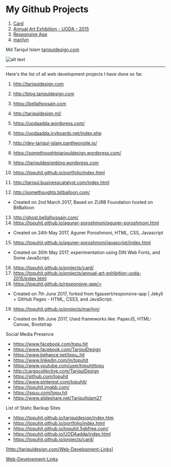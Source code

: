 # My Github Projects
1. [Card](https://topuhit.github.io/projects/card/)
2. [Annual Art Exhibition - UODA - 2015 ](https://topuhit.github.io/projects/annual-art-exhibition-uoda-2015/index.html)
3. [Responsive App](https://topuhit.github.io/responsive-app/)
4. [marilyn ](https://topuhit.github.io/projects/marilyn/)

Md Tariqul Islam
[tariquldesign.com ](http://tariquldesign.com)

![alt text](http://media.cargocollective.com/1/22/725716/headerimg/TA1.png "TariqulDesign")

---

Here's the list of all web development projects I have done so far.

1. <http://tariquldesign.com>
2. <http://blog.tariquldesign.com>
3. <https://bellalhossain.com>
4. <http://tariquldesign.ml/>


5. <https://uodaadda.wordpress.com/>
6. <https://uodaadda.icyboards.net/index.php>
7. <http://dev-tariqul-islam.pantheonsite.io/>
8. <https://somethoughtstariquldesign.wordpress.com/>
9. <https://tariquldesignblog.wordpress.com>
10. <https://topuhit.github.io/portfolio/index.html>
11. <http://tariqul.businesscatalyst.com/index.html>
12. <http://somethoughts.bitballoon.com/>
* Created on 2nd March 2017, Based on ZURB Foundation hosted on BitBalloon
13. <http://ghost.bellalhossain.com/>
14. <https://topuhit.github.io/aguner-poroshmoni/aguner-poroshmoni.html>
* Created on 24th May 2017, Aguner Poroshmoni, HTML, CSS, Javascript
15. <https://topuhit.github.io/aguner-poroshmoni/javascript/index.html>
* Created on 30th May 2017, experimentation using DIN Web Fonts, and Some JavaScript.
16. <https://topuhit.github.io/projects/card/>
17. <https://topuhit.github.io/projects/annual-art-exhibition-uoda-2015/index.html>
18. https://topuhit.github.io/responsive-app/>
* Created on 7th June 2017, forked from fgassert/responsive-app | Jekyll + GitHub Pages - HTML, CSS3, and JavaScript.


19. <https://topuhit.github.io/projects/marilyn/>
* Created on 8th June 2017, Used frameworks like: PaperJS, HTML-Canvas, Bootstrap



Social Media Presence

* <https://www.facebook.com/topu.hit>
* <https://www.facebook.com/TariqulDesign>
* <https://www.behance.net/topu_hit>
* <https://www.linkedin.com/in/topuhit>
* <https://www.youtube.com/user/topuhittopu>
* <http://cargocollective.com/TariqulDesign>
* <https://github.com/topuhit>
* <https://www.pinterest.com/topuhit/>
* <https://topuhit.imgbb.com/>
* <https://issuu.com/topu.hit>
* <https://www.slideshare.net/TariqulIslam27>


List of Static Backup Sites

* <https://topuhit.github.io/tariquldesign/index.htm>
* <https://topuhit.github.io/portfolio/index.html>
* <https://topuhit.github.io/topuhit.5gbfree.com/>
* <https://topuhit.github.io/UODAadda/index.html>
* <https://topuhit.github.io/projects/card/>


[http://tariquldesign.com/Web-Development-Links]

[Web-Development-Links ](http://tariquldesign.com/Web-Development-Links)
